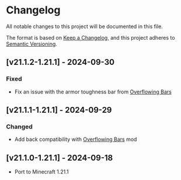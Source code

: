 # Changelog
All notable changes to this project will be documented in this file.

The format is based on [Keep a Changelog](https://keepachangelog.com/en/1.0.0/),
and this project adheres to [Semantic Versioning](https://semver.org/spec/v2.0.0.html).

## [v21.1.2-1.21.1] - 2024-09-30
### Fixed
- Fix an issue with the armor toughness bar from [Overflowing Bars](https://modrinth.com/mod/overflowing-bars)

## [v21.1.1-1.21.1] - 2024-09-29
### Changed
- Add back compatibility with [Overflowing Bars](https://modrinth.com/mod/overflowing-bars) mod

## [v21.1.0-1.21.1] - 2024-09-18
- Port to Minecraft 1.21.1
